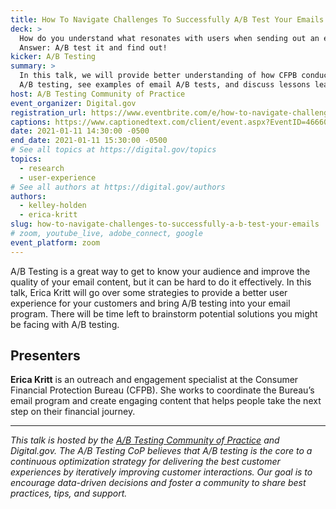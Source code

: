 ```yaml
---
title: How To Navigate Challenges To Successfully A/B Test Your Emails
deck: >
  How do you understand what resonates with users when sending out an email?
  Answer: A/B test it and find out!
kicker: A/B Testing
summary: >
  In this talk, we will provide better understanding of how CFPB conducts email
  A/B testing, see examples of email A/B tests, and discuss lessons learned.
host: A/B Testing Community of Practice
event_organizer: Digital.gov
registration_url: https://www.eventbrite.com/e/how-to-navigate-challenges-to-successfully-ab-test-your-emails-tickets-133127936241
captions: https://www.captionedtext.com/client/event.aspx?EventID=4666052&CustomerID=321
date: 2021-01-11 14:30:00 -0500
end_date: 2021-01-11 15:30:00 -0500
# See all topics at https://digital.gov/topics
topics:
  - research
  - user-experience
# See all authors at https://digital.gov/authors
authors:
  - kelley-holden
  - erica-kritt
slug: how-to-navigate-challenges-to-successfully-a-b-test-your-emails
# zoom, youtube_live, adobe_connect, google
event_platform: zoom
---
```

A/B Testing is a great way to get to know your audience and improve the quality of your email content, but it can be hard to do it effectively. In this talk, Erica Kritt will go over some strategies to provide a better user experience for your customers and bring A/B testing into your email program. There will be time left to brainstorm potential solutions you might be facing with A/B testing. 

## Presenters 

**Erica Kritt** is an outreach and engagement specialist at the Consumer Financial Protection Bureau (CFPB). She works to coordinate the Bureau’s email program and create engaging content that helps people take the next step on their financial journey. 

---

_This talk is hosted by the [A/B Testing Community of Practice](https://digital.gov/communities/a-b-testing-community/) and Digital.gov. The A/B Testing CoP believes that A/B testing is the core to a continuous optimization strategy for delivering the best customer experiences by iteratively improving customer interactions. Our goal is to encourage data-driven decisions and foster a community to share best practices, tips, and support._ 
